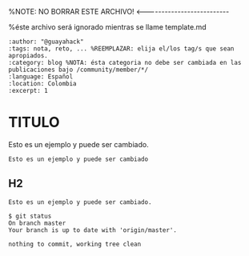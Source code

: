 








%NOTE: NO BORRAR ESTE ARCHIVO! <--------------------------

%éste archivo será ignorado mientras se llame template.md

```{post} 2023-07-18
:author: "@guayahack"
:tags: nota, reto, ... %REEMPLAZAR: elija el/los tag/s que sean apropiados.
:category: blog %NOTA: ésta categoria no debe ser cambiada en las publicaciones bajo /community/member/*/
:language: Español
:location: Colombia
:excerpt: 1
```

# TITULO

Esto es un ejemplo y puede ser cambiado.

`Esto es un ejemplo y puede ser cambiado`

## H2

```console
Esto es un ejemplo y puede ser cambiado.

$ git status 
On branch master
Your branch is up to date with 'origin/master'.

nothing to commit, working tree clean
```

